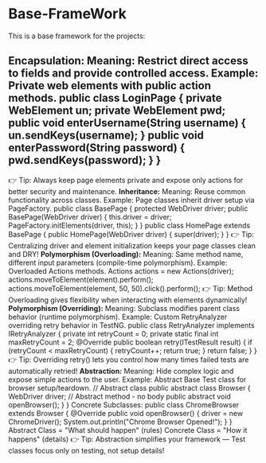# Base-FrameWork

This is a base framework for the projects:

**Encapsulation:**
Meaning: Restrict direct access to fields and provide controlled access.
Example: Private web elements with public action methods.
public class LoginPage {
 private WebElement un;
 private WebElement pwd;
public void enterUsername(String username) { 
 un.sendKeys(username); }
public void enterPassword(String password) { 
 pwd.sendKeys(password); }
}
---------------------------------------------------------------------------------------------------------------------------------
👉 Tip: Always keep page elements private and expose only actions for better security and maintenance.
**Inheritance:**
Meaning: Reuse common functionality across classes.
Example: Page classes inherit driver setup via PageFactory.
public class BasePage {
 protected WebDriver driver;
public BasePage(WebDriver driver) {
 this.driver = driver;
 PageFactory.initElements(driver, this);
 }
}
public class HomePage extends BasePage {
 public HomePage(WebDriver driver) {
 super(driver);
 }
}
👉 Tip: Centralizing driver and element initialization keeps your page classes clean and DRY!
**Polymorphism (Overloading):**
Meaning: Same method name, different input parameters (compile-time polymorphism).
Example: Overloaded Actions methods.
Actions actions = new Actions(driver);
actions.moveToElement(element).perform();
actions.moveToElement(element, 50, 50).click().perform();
👉 Tip: Method Overloading gives flexibility when interacting with elements dynamically!
**Polymorphism (Overriding):**
Meaning: Subclass modifies parent class behavior (runtime polymorphism).
Example: Custom RetryAnalyzer overriding retry behavior in TestNG.
public class RetryAnalyzer implements IRetryAnalyzer {
 private int retryCount = 0;
 private static final int maxRetryCount = 2;
 @Override
 public boolean retry(ITestResult result) {
 if (retryCount < maxRetryCount) {
 retryCount++;
 return true;
 }
 return false;
 }
}
👉 Tip: Overriding retry() lets you control how many times failed tests are automatically retried!
**Abstraction:**
Meaning: Hide complex logic and expose simple actions to the user.
Example: Abstract Base Test class for browser setup/teardown.
// Abstract class
public abstract class Browser {
 WebDriver driver;
 // Abstract method - no body
 public abstract void openBrowser();
 }
}
 Concrete Subclasses:
public class ChromeBrowser extends Browser {
 @Override
 public void openBrowser() {
 driver = new ChromeDriver();
 System.out.println("Chrome Browser Opened!");
 }
}
Abstract Class = "What should happen" (rules)
Concrete Class = "How it happens" (details)
👉 Tip: Abstraction simplifies your framework — Test classes focus only on testing, not setup details!
